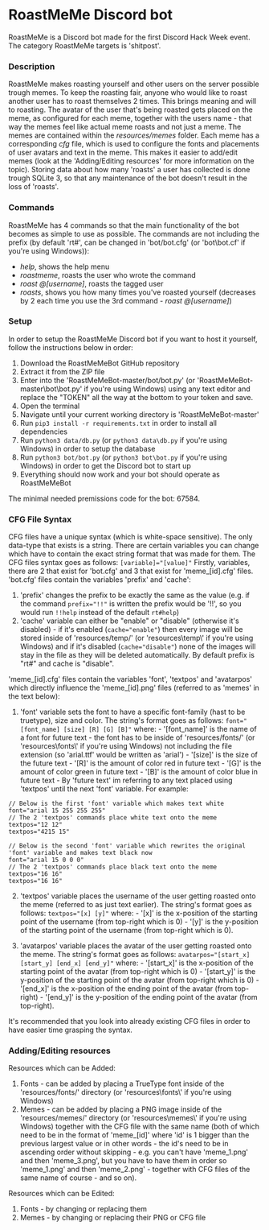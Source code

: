# RoastMeMe Discord bot
RoastMeMe is a Discord bot made for the first Discord Hack Week event. The category RoastMeMe targets is 'shitpost'.

### Description
RoastMeMe makes roasting yourself and other users on the server possible trough memes. To keep the roasting fair, anyone who would like to roast another user has to roast themselves 2 times. This brings meaning and will to roasting. The avatar of the user that's being roasted gets placed on the meme, as configured for each meme, together with the users name - that way the memes feel like actual meme roasts and not just a meme. The memes are contained within the *resources/memes* folder. Each meme has a corresponding *cfg* file, which is used to configure the fonts and placements of user avatars and text in the meme. This makes it easier to add/edit memes (look at the 'Adding/Editing resources' for more information on the topic). Storing data about how many 'roasts' a user has collected is done trough SQLite 3, so that any maintenance of the bot doesn't result in the loss of 'roasts'.

### Commands
RoastMeMe has 4 commands so that the main functionality of the bot becomes as simple to use as possible.
The commands are not including the prefix (by default 'rt#', can be changed in 'bot/bot.cfg' (or 'bot\\bot.cf' if you're using Windows)):
- *help*, shows the help menu
- *roastmeme*, roasts the user who wrote the command
- *roast @[username]*, roasts the tagged user
- *roasts*, shows you how many times you've roasted yourself (decreases by 2 each time you use the 3rd command - *roast @[username]*)

### Setup
In order to setup the RoastMeMe Discord bot if you want to host it yourself, follow the instructions below in order:
1. Download the RoastMeMeBot GitHub repository
2. Extract it from the ZIP file
3. Enter into the 'RoastMeMeBot-master/bot/bot.py' (or 'RoastMeMeBot-master\\bot\\bot.py' if you're using Windows) using any text editor and replace the "TOKEN" all the way at the bottom to your token and save.
4. Open the terminal
5. Navigate until your current working directory is 'RoastMeMeBot-master'
6. Run `pip3 install -r requirements.txt` in order to install all dependencies
7. Run `python3 data/db.py` (or `python3 data\db.py` if you're using Windows) in order to setup the database
8. Run `python3 bot/bot.py` (or `python3 bot\bot.py` if you're using Windows) in order to get the Discord bot to start up
9. Everything should now work and your bot should operate as RoastMeMeBot

The minimal needed premissions code for the bot: 67584.

### CFG File Syntax
CFG files have a unique syntax (which is white-space sensitive). The only data-type that exists is a string. There are certain variables you can change which have to contain the exact string format that was made for them.
The CFG files syntax goes as follows:
`[variable]="[value]"`
Firstly, variables, there are 2 that exist for 'bot.cfg' and 3 that exist for 'meme_[id].cfg' files.
'bot.cfg' files contain the variables 'prefix' and 'cache':
1. 'prefix' changes the prefix to be exactly the same as the value (e.g. if the command `prefix="!!"` is written the prefix would be '!!', so you would run `!!help` instead of the default `rt#help`)
2. 'cache' variable can either be "enable" or "disable" (otherwise it's disabled) - if it's enabled (`cache="enable"`) then every image will be stored inside of 'resources/temp/' (or 'resources\\temp\\' if you're using Windows) and if it's disabled (`cache="disable"`) none of the images will stay in the file as they will be deleted automatically. By default prefix is "rt#" and cache is "disable".

'meme_[id].cfg' files contain the variables 'font', 'textpos' and 'avatarpos' which directly influence the 'meme_[id].png' files (referred to as 'memes' in the text below):
1. 'font' variable sets the font to have a specific font-family (hast to be truetype), size and color. The string's format goes as follows: `font="[font_name] [size] [R] [G] [B]"` where: - '[font_name]' is the name of a font for future text - the font has to be inside of 'resources/fonts/' (or 'resources\\fonts\\' if you're using Windows) not including the file extension (so 'arial.ttf' would be written as 'arial') - '[size]' is the size of the future text - '[R]' is the amount of color red in future text - '[G]' is the amount of color green in future text - '[B]' is the amount of color blue in future text - By 'future text' im referring to any text placed using 'textpos' until the next 'font' variable. For example:
```python3
// Below is the first 'font' variable which makes text white
font="arial 15 255 255 255"
// The 2 'textpos' commands place white text onto the meme
textpos="12 12"
textpos="4215 15"

// Below is the second 'font' variable which rewrites the original 'font' variable and makes text black now
font="arial 15 0 0 0"
// The 2 'textpos' commands place black text onto the meme
textpos="16 16"
textpos="16 16"
```

2. 'textpos' variable places the username of the user getting roasted onto the meme (referred to as just text earlier). The string's format goes as follows: `textpos="[x] [y]"` where: - '[x]' is the x-position of the starting point of the username (from top-right which is 0) - '[y]' is the y-position of the starting point of the username (from top-right which is 0).

3. 'avatarpos' variable places the avatar of the user getting roasted onto the meme. The string's format goes as follows: `avatarpos="[start_x] [start_y] [end_x] [end_y]"` where: - '[start_x]' is the x-position of the starting point of the avatar (from top-right which is 0) - '[start_y]' is the y-position of the starting point of the avatar (from top-right which is 0) - '[end_x]' is the x-position of the ending point of the avatar (from top-right) - '[end_y]' is the y-position of the ending point of the avatar (from top-right).

It's recommended that you look into already existing CFG files in order to have easier time grasping the syntax.

### Adding/Editing resources
Resources which can be Added:
1. Fonts - can be added by placing a TrueType font inside of the 'resources/fonts/' directory (or 'resources\\fonts\\' if you're using Windows)
2. Memes - can be added by placing a PNG image inside of the 'resources/memes/' directory (or 'resources\\memes\\' if you're using Windows) together with the CFG file with the same name (both of which need to be in the format of 'meme_[id]' where 'id' is 1 bigger than the previous largest value or in other words - the id's need to be in ascending order without skipping - e.g. you can't have 'meme_1.png' and then 'meme_3.png', but you have to have them in order so 'meme_1.png' and then 'meme_2.png' - together with CFG files of the same name of course - and so on).

Resources which can be Edited:
1. Fonts - by changing or replacing them
2. Memes - by changing or replacing their PNG or CFG file

